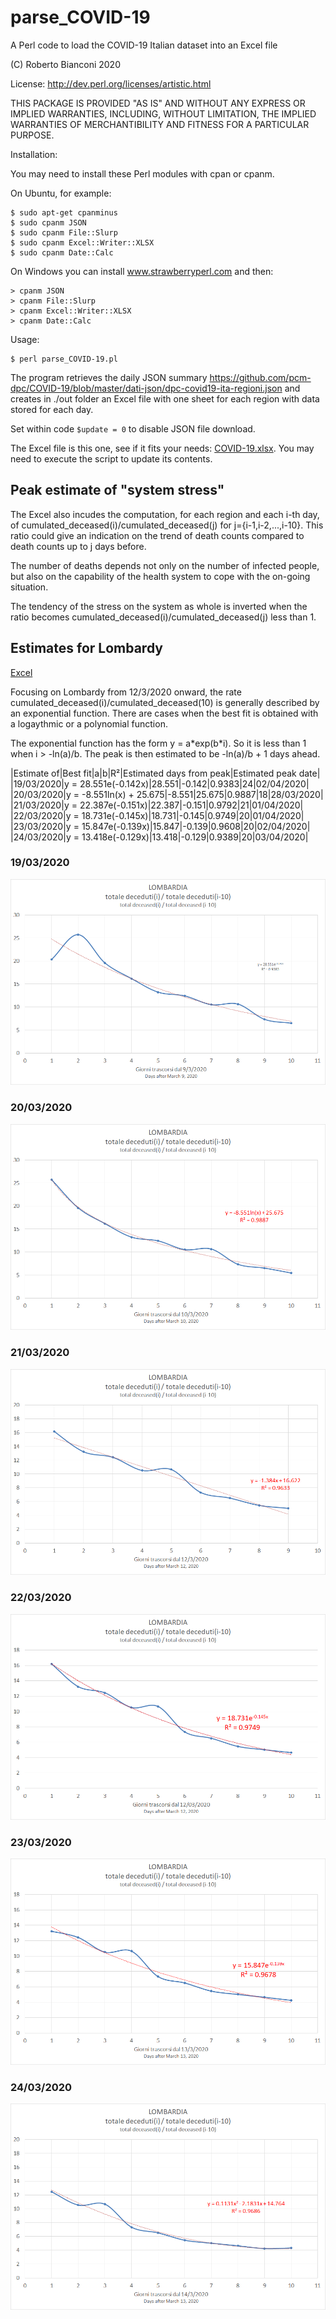 # parse_COVID-19
A Perl code to load the COVID-19 Italian dataset into an Excel file

(C) Roberto Bianconi 2020 

License: http://dev.perl.org/licenses/artistic.html

THIS PACKAGE IS PROVIDED "AS IS" AND WITHOUT ANY EXPRESS OR
IMPLIED WARRANTIES, INCLUDING, WITHOUT LIMITATION, THE IMPLIED
WARRANTIES OF MERCHANTIBILITY AND FITNESS FOR A PARTICULAR PURPOSE.

Installation:

You may need to install these Perl modules with cpan or cpanm. 

On Ubuntu, for example:
```
$ sudo apt-get cpanminus
$ sudo cpanm JSON
$ sudo cpanm File::Slurp
$ sudo cpanm Excel::Writer::XLSX
$ sudo cpanm Date::Calc
```
On Windows you can install www.strawberryperl.com and then:
```
> cpanm JSON
> cpanm File::Slurp
> cpanm Excel::Writer::XLSX
> cpanm Date::Calc
```

Usage:
```
$ perl parse_COVID-19.pl
```

The program retrieves the daily JSON summary https://github.com/pcm-dpc/COVID-19/blob/master/dati-json/dpc-covid19-ita-regioni.json and creates in ./out folder an Excel file with one sheet for each region with data stored for each day.

Set within code `$update = 0` to disable JSON file download.

The Excel file is this one, see if it fits your needs: [COVID-19.xlsx](./out/COVID-19.xlsx). You may need to execute the script to update its contents.

## Peak estimate of "system stress"

The Excel also incudes the computation, for each region and each i-th day, of cumulated_deceased(i)/cumulated_deceased(j) for j={i-1,i-2,...,i-10}. This ratio could give an indication on the trend of death counts compared to death counts up to j days before. 

The number of deaths depends not only on the number of infected people, but also on the capability of the health system to cope with the on-going situation.

The tendency of the stress on the system as whole is inverted when the ratio becomes cumulated_deceased(i)/cumulated_deceased(j) less than 1.

## Estimates for Lombardy

[Excel](old/COVID-19_summary.xlsx)

Focusing on Lombardy from 12/3/2020 onward, the rate cumulated_deceased(i)/cumulated_deceased(10) is generally described by an exponential function. There are cases when the best fit is obtained with a logaythmic or a polynomial function.

The exponential function has the form y = a\*exp(b\*i). So it is less than 1 when i > -ln(a)/b. The peak is then estimated to be -ln(a)/b + 1 days ahead.

|Estimate of|Best fit|a|b|R²|Estimated days from peak|Estimated peak date|
|19/03/2020|y = 28.551e(-0.142x)|28.551|-0.142|0.9383|24|02/04/2020|
|20/03/2020|y = -8.551ln(x) + 25.675|-8.551|25.675|0.9887|18|28/03/2020|
|21/03/2020|y = 22.387e(-0.151x)|22.387|-0.151|0.9792|21|01/04/2020|
|22/03/2020|y = 18.731e(-0.145x)|18.731|-0.145|0.9749|20|01/04/2020|
|23/03/2020|y = 15.847e(-0.139x)|15.847|-0.139|0.9608|20|02/04/2020|
|24/03/2020|y = 13.418e(-0.129x)|13.418|-0.129|0.9389|20|03/04/2020|


### 19/03/2020

![Fitting 19/03/2020](old/lombardia_j10_20200319_exp.png)

### 20/03/2020

![Fitting 20/03/2020](old/lombardia_j10_20200320_log.png)

### 21/03/2020

![Fitting 21/03/2020](old/lombardia_j10_20200321_exp.png)

### 22/03/2020

![Fitting 22/03/2020](old/lombardia_j10_20200322_exp.png)

### 23/03/2020

![Fitting 23/03/2020](old/lombardia_j10_20200323_exp.png)

### 24/03/2020

![Fitting 24/03/2020](old/lombardia_j10_20200324_exp.png)







